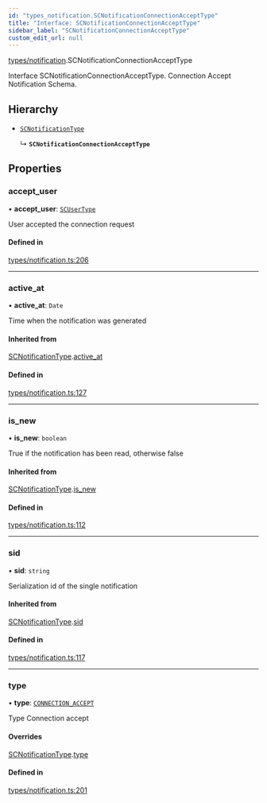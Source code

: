 ```yaml
---
id: "types_notification.SCNotificationConnectionAcceptType"
title: "Interface: SCNotificationConnectionAcceptType"
sidebar_label: "SCNotificationConnectionAcceptType"
custom_edit_url: null
---
```


[types/notification](../modules/types_notification.md).SCNotificationConnectionAcceptType

Interface SCNotificationConnectionAcceptType.
Connection Accept Notification Schema.

## Hierarchy

- [`SCNotificationType`](types_notification.SCNotificationType.md)

  ↳ **`SCNotificationConnectionAcceptType`**

## Properties

### accept\_user

• **accept\_user**: [`SCUserType`](types_user.SCUserType.md)

User accepted the connection request

#### Defined in

[types/notification.ts:206](https://github.com/selfcommunity/community-ui/blob/e8a635a/packages/sc-core/src/types/notification.ts#L206)

___

### active\_at

• **active\_at**: `Date`

Time when the notification was generated

#### Inherited from

[SCNotificationType](types_notification.SCNotificationType.md).[active_at](types_notification.SCNotificationType.md#active_at)

#### Defined in

[types/notification.ts:127](https://github.com/selfcommunity/community-ui/blob/e8a635a/packages/sc-core/src/types/notification.ts#L127)

___

### is\_new

• **is\_new**: `boolean`

True if the notification has been read, otherwise false

#### Inherited from

[SCNotificationType](types_notification.SCNotificationType.md).[is_new](types_notification.SCNotificationType.md#is_new)

#### Defined in

[types/notification.ts:112](https://github.com/selfcommunity/community-ui/blob/e8a635a/packages/sc-core/src/types/notification.ts#L112)

___

### sid

• **sid**: `string`

Serialization id of the single notification

#### Inherited from

[SCNotificationType](types_notification.SCNotificationType.md).[sid](types_notification.SCNotificationType.md#sid)

#### Defined in

[types/notification.ts:117](https://github.com/selfcommunity/community-ui/blob/e8a635a/packages/sc-core/src/types/notification.ts#L117)

___

### type

• **type**: [`CONNECTION_ACCEPT`](../enums/types_notification.SCNotificationTypologyType.md#connection_accept)

Type Connection accept

#### Overrides

[SCNotificationType](types_notification.SCNotificationType.md).[type](types_notification.SCNotificationType.md#type)

#### Defined in

[types/notification.ts:201](https://github.com/selfcommunity/community-ui/blob/e8a635a/packages/sc-core/src/types/notification.ts#L201)
